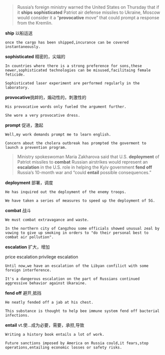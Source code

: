 

>Russia’s foreign ministry warned the United States on Thursday that if it **ships** **sophisticated** Patriot air defense missiles to Ukraine, Moscow would consider it a “**provocative** move” that could prompt a response from the Kremlin.

**ship** 以船运送

```once the cargo has been shipped,incurance can be covered instantaneously.```

**sophisticated** 精密的，尖端的

```In countries where there is a strong preference for sons,these newer,sophisticated technologies can be misused,facilitaing female feticide.```

```Sophisticated laser experiment are performed regularly in the laboratory.```

**provocative**挑衅的，煽动性的，刺激性的

```His provocative words only fueled the argument further.```

```She wore a very provocative dress.```

**prompt** 促进，激起

```Well,my work demands prompt me to learn english.```

```Concern about the cholera outbreak has prompted the goverment to launch a prevention program.```  


>Ministry spokeswoman Maria Zakharova said that U.S. **deployment** of Patriot missiles to **combat** Russian airstrikes would represent an **escalation** in the U.S. role in helping the Kyiv government **fend off** Russia’s 10-month war and “could **entail** possible consequences.”

**deployment** 部署，调度

```He has inquired out the deployment of the enemy troops.```

```We have taken a series of measures to speed up the deployment of 5G.```

**combat** 战斗

```We must combat extravagance and waste.```

```In the northern city of Cangzhou some officials showed unusual zeal by vowing to give up smoking in orders to "do their personal best to combat air pollution".```

**escalation** 扩大，增加

price escalation
privilege escalation

```Until now,we have an escalation of the Libyan confilict with some foreign interference.```

```It's a dangerous escalation on the part of Russians continued aggressive behavior against Ukaraine.```

**fend off** 避开,抵挡

```He neatly fended off a jab at his chest.```

```This substance is thought to help bee immune system fend off bacterial infections.```

**entail** vt.使...成为必要，需要，承担,导致

```Writing a history book entails a lot of work.```

```Future sanctions imposed by America on Russia could,it fears,stop operations,entailing economic losses or safety risks.```






